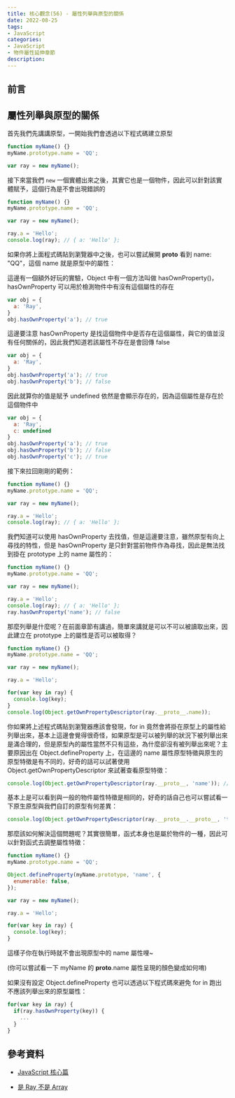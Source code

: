 ```yaml
---
title: 核心觀念(56) - 屬性列舉與原型的關係
date: 2022-08-25
tags:
- JavaScript
categories:
- JavaScript
- 物件屬性延伸章節
description:
---
```


## 前言


## 屬性列舉與原型的關係

首先我們先講講原型，一開始我們會透過以下程式碼建立原型

```javascript
function myName() {}
myName.prototype.name = 'QQ';

var ray = new myName();

```

接下來當我們 `new` 一個實體出來之後，其實它也是一個物件，因此可以針對該實體賦予，這個行為是不會出現錯誤的

```javascript
function myName() {}
myName.prototype.name = 'QQ';

var ray = new myName();

ray.a = 'Hello';
console.log(ray); // { a: 'Hello' };

```

如果你將上面程式碼貼到瀏覽器中之後，也可以嘗試展開 __proto__ 看到 name: "QQ"，這個 name 就是原型中的屬性：



這邊有一個額外好玩的實驗，Object 中有一個方法叫做 hasOwnProperty()，hasOwnProperty 可以用於檢測物件中有沒有這個屬性的存在


```javascript
var obj = {
  a: 'Ray',
}
obj.hasOwnProperty('a'); // true

```

這邊要注意 hasOwnProperty 是找這個物件中是否存在這個屬性，與它的值並沒有任何關係的，因此我們知道若該屬性不存在是會回傳 false


```javascript
var obj = {
  a: 'Ray',
}
obj.hasOwnProperty('a'); // true
obj.hasOwnProperty('b'); // false

```

因此就算你的值是賦予 undefined 依然是會顯示存在的，因為這個屬性是存在於這個物件中

```javascript
var obj = {
  a: 'Ray',
  c: undefined
}
obj.hasOwnProperty('a'); // true
obj.hasOwnProperty('b'); // false
obj.hasOwnProperty('c'); // true

```
接下來拉回剛剛的範例：

```javascript
function myName() {}
myName.prototype.name = 'QQ';

var ray = new myName();

ray.a = 'Hello';
console.log(ray); // { a: 'Hello' };

```

我們知道可以使用 hasOwnProperty 去找值，但是這邊要注意，雖然原型有向上尋找的特性，但是 hasOwnProperty 是只針對當前物件作為尋找，因此是無法找到掛在 prototype 上的 name 屬性的：

```javascript
function myName() {}
myName.prototype.name = 'QQ';

var ray = new myName();

ray.a = 'Hello';
console.log(ray); // { a: 'Hello' };
ray.hasOwnProperty('name'); // false

```
那麼列舉是什麼呢？在前面章節有講過，簡單來講就是可以不可以被讀取出來，因此建立在 prototype 上的屬性是否可以被取得？

```javascript
function myName() {}
myName.prototype.name = 'QQ';

var ray = new myName();

ray.a = 'Hello';

for(var key in ray) {
  console.log(key);
}
console.log(Object.getOwnPropertyDescriptor(ray.__proto__.name));

```

你如果將上述程式碼貼到瀏覽器應該會發現，for in 竟然會將掛在原型上的屬性給列舉出來，基本上這邊會覺得很奇怪，如果原型是可以被列舉的狀況下被列舉出來是滿合理的，但是原型內的屬性當然不只有這些，為什麼卻沒有被列舉出來呢？主要原因出在 Object.defineProperty 上，在這邊的 name 屬性原型特徵與原生的原型特徵是有不同的，好奇的話可以試著使用 Object.getOwnPropertyDescriptor 來試著查看原型特徵：

```javascript
console.log(Object.getOwnPropertyDescriptor(ray.__proto__, 'name')); // configurable: true, enumerable: true, value: "QQ". writable: true

```

基本上是可以看到與一般的物件屬性特徵是相同的，好奇的話自己也可以嘗試看一下原生原型與我們自訂的原型有何差異：

```javascript
console.log(Object.getOwnPropertyDescriptor(ray.__proto__.__proto__, 'toString'));

```

那麼該如何解決這個問題呢？其實很簡單，函式本身也是屬於物件的一種，因此可以針對函式去調整屬性特徵：

```javascript
function myName() {}
myName.prototype.name = 'QQ';

Object.defineProperty(myName.prototype, 'name', {
  enumerable: false,
});

var ray = new myName();

ray.a = 'Hello';

for(var key in ray) {
  console.log(key);
}

```

這樣子你在執行時就不會出現原型中的 name 屬性哩~

(你可以嘗試看一下 myName 的 __proto__.name 屬性呈現的顏色變成如何唷)

如果沒有設定 Object.defineProperty 也可以透過以下程式碼來避免 for in 跑出不應該列舉出來的原型屬性：

```javascript
for(var key in ray) {
  if(ray.hasOwnProperty(key)) {
    ...
  }
}

```



## 參考資料
- [JavaScript 核心篇](https://www.hexschool.com/courses/js-core.html)

- [是 Ray 不是 Array](https://israynotarray.com/javascript/20210606/118774217/)